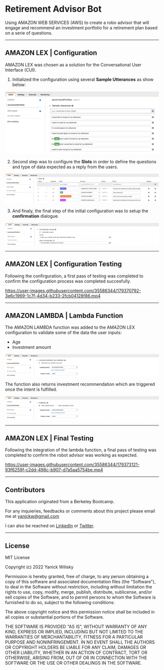 # Retirement Advisor Bot
Using AMAZON WEB SERVICES (AWS) to create a robo advisor that will engage and recommend an investment portfolio for a retirement plan based on a serie of questions.

----------

## AMAZON LEX | Configuration
AMAZON LEX was chosen as a solution for the Conversational User Interface (CUI). 

1. Initialized the configuration using several **Sample Utterances** as show below:

![Sample_Utterances](./images/Sample_Utterances.png)

2. Second step was to configure the **Slots** in order to define the questions and type of data expected as a reply from the users.

![Slots](./images/Slots.png)

3. And finaly, the final step of the initial configuration was to setup the **confirmation** dialogue.

![Confirmation_Prompt](./images/Confirmation_Prompt.png)

----------

## AMAZON LEX | Configuration Testing
Following the confirguration, a first pass of testing was completed to confirm the configuration process was completed succesfully.

https://user-images.githubusercontent.com/35586344/179370792-3e6c1969-1c7f-4d34-b233-2fcb04128f86.mp4

----------

## AMAZON LAMBDA | Lambda Function

The AMAZON LAMBDA function was added to the AMAZON LEX configuration to validate some of the data the user inputs:
- Age
- Investment amount

![Confirmation_Prompt](./images/Lambda_initialisation.png)


The function also returns investment recommendation which are triggered once the intent is fulfilled.

![Confirmation_Prompt](./images/Fulfillement.png)

----------

## AMAZON LEX | Final Testing
Following the integration of the lambda function, a final pass of testing was completed to confirm the robot advisor was working as expected.

https://user-images.githubusercontent.com/35586344/179373121-93f6259f-c2dd-498c-b907-d7a5aa5754be.mp4

----------

## Contributors

This application originated from a Berkeley Bootcamp.

For any inquieries, feedbacks or comments about this project please email me at  [yanickw@gmail.com](mailto:yanickw@gmail.com)

I can also be reached on  [LinkedIn](https://www.linkedin.com/in/yanickwilisky/)  or  [Twitter](https://twitter.com/yanickwilisky).

----------

## License

MIT License

Copyright (c) 2022 Yanick Wilisky

Permission is hereby granted, free of charge, to any person obtaining a copy of this software and associated documentation files (the "Software"), to deal in the Software without restriction, including without limitation the rights to use, copy, modify, merge, publish, distribute, sublicense, and/or sell copies of the Software, and to permit persons to whom the Software is furnished to do so, subject to the following conditions:

The above copyright notice and this permission notice shall be included in all copies or substantial portions of the Software.

THE SOFTWARE IS PROVIDED "AS IS", WITHOUT WARRANTY OF ANY KIND, EXPRESS OR IMPLIED, INCLUDING BUT NOT LIMITED TO THE WARRANTIES OF MERCHANTABILITY, FITNESS FOR A PARTICULAR PURPOSE AND NONINFRINGEMENT. IN NO EVENT SHALL THE AUTHORS OR COPYRIGHT HOLDERS BE LIABLE FOR ANY CLAIM, DAMAGES OR OTHER LIABILITY, WHETHER IN AN ACTION OF CONTRACT, TORT OR OTHERWISE, ARISING FROM, OUT OF OR IN CONNECTION WITH THE SOFTWARE OR THE USE OR OTHER DEALINGS IN THE SOFTWARE.


